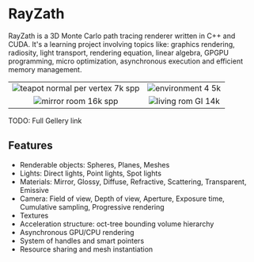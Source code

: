 # RayZath
RayZath is a 3D Monte Carlo path tracing renderer written in C++ and CUDA. It's a learning project involving topics like: graphics rendering, radiosity, light transport, rendering equation, linear algebra, GPGPU programming, micro optimization, asynchronous execution and efficient memory management.

|  |  |
| :----: | :----: |
| ![teapot normal per vertex 7k spp](https://user-images.githubusercontent.com/38960244/118351955-13953c00-b55f-11eb-94f4-6a9153c22eed.jpg) | ![environment 4 5k](https://user-images.githubusercontent.com/38960244/118352041-8a323980-b55f-11eb-81c9-41e2869a40a2.jpg) |
| ![mirror room 16k spp](https://user-images.githubusercontent.com/38960244/118352323-214bc100-b561-11eb-9fec-6948cf50644d.jpg) | ![living rom GI 14k](https://user-images.githubusercontent.com/38960244/118352120-02006400-b560-11eb-8919-dbf7df42c963.jpg) |

TODO: Full Gellery link

## Features
- Renderable objects: Spheres, Planes, Meshes
- Lights: Direct lights, Point lights, Spot lights
- Materials: Mirror, Glossy, Diffuse, Refractive, Scattering, Transparent, Emissive
- Camera: Field of view, Depth of view, Aperture, Exposure time, Cumulative sampling, Progressive rendering
- Textures
- Acceleration structure: oct-tree bounding volume hierarchy
- Asynchronous GPU/CPU rendering
- System of handles and smart pointers
- Resource sharing and mesh instantiation
